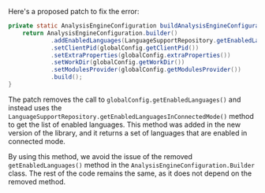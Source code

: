 Here's a proposed patch to fix the error:
```java
private static AnalysisEngineConfiguration buildAnalysisEngineConfiguration() {
    return AnalysisEngineConfiguration.builder()
            .addEnabledLanguages(LanguageSupportRepository.getEnabledLanguagesInConnectedMode())
            .setClientPid(globalConfig.getClientPid())
            .setExtraProperties(globalConfig.extraProperties())
            .setWorkDir(globalConfig.getWorkDir())
            .setModulesProvider(globalConfig.getModulesProvider())
            .build();
}
```
The patch removes the call to `globalConfig.getEnabledLanguages()` and instead uses the `LanguageSupportRepository.getEnabledLanguagesInConnectedMode()` method to get the list of enabled languages. This method was added in the new version of the library, and it returns a set of languages that are enabled in connected mode.

By using this method, we avoid the issue of the removed `getEnabledLanguages()` method in the `AnalysisEngineConfiguration.Builder` class. The rest of the code remains the same, as it does not depend on the removed method.